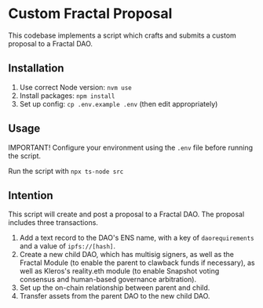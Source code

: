 # Custom Fractal Proposal

This codebase implements a script which crafts and submits a custom proposal to a Fractal DAO.

## Installation

1. Use correct Node version: `nvm use`
2. Install packages: `npm install`
3. Set up config: `cp .env.example .env` (then edit appropriately)

## Usage

IMPORTANT! Configure your environment using the `.env` file before running the script.

Run the script with `npx ts-node src`

## Intention

This script will create and post a proposal to a Fractal DAO. The proposal includes three transactions.

1. Add a text record to the DAO's ENS name, with a key of `daorequirements` and a value of `ipfs://[hash]`.
2. Create a new child DAO, which has multisig signers, as well as the Fractal Module (to enable the parent to clawback funds if necessary), as well as Kleros's reality.eth module (to enable Snapshot voting consensus and human-based governance arbitration).
3. Set up the on-chain relationship between parent and child.
4. Transfer assets from the parent DAO to the new child DAO.
